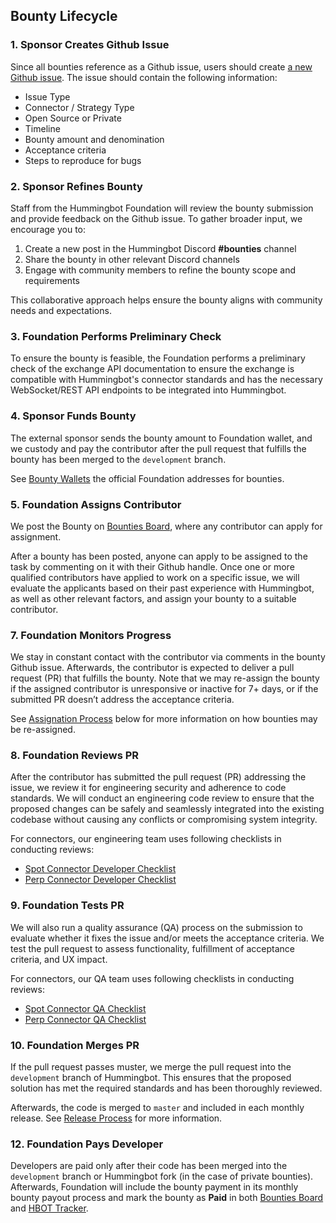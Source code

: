 ## Bounty Lifecycle

### 1. Sponsor Creates Github Issue

Since all bounties reference as a Github issue, users should create [a new Github issue](https://github.com/hummingbot/hummingbot/issues/new/choose). The issue should contain the following information:

* Issue Type
* Connector / Strategy Type
* Open Source or Private
* Timeline
* Bounty amount and denomination
* Acceptance criteria
* Steps to reproduce for bugs

### 2. Sponsor Refines Bounty

Staff from the Hummingbot Foundation will review the bounty submission and provide feedback on the Github issue. To gather broader input, we encourage you to:

1. Create a new post in the Hummingbot Discord **#bounties** channel
2. Share the bounty in other relevant Discord channels
3. Engage with community members to refine the bounty scope and requirements

This collaborative approach helps ensure the bounty aligns with community needs and expectations.

### 3. Foundation Performs Preliminary Check

To ensure the bounty is feasible, the Foundation performs a preliminary check of the exchange API documentation to ensure the exchange is compatible with Hummingbot's connector standards and has the necessary WebSocket/REST API endpoints to be integrated into Hummingbot.

### 4. Sponsor Funds Bounty

The external sponsor sends the bounty amount to Foundation wallet, and we custody and pay the contributor after the pull request that fulfills the bounty has been merged to the `development` branch.

See [Bounty Wallets](external.md/#bounty-wallets) the official Foundation addresses for bounties.

### 5. Foundation Assigns Contributor

We post the Bounty on [Bounties Board](https://github.com/orgs/hummingbot/projects/7), where any contributor can apply for assignment.

After a bounty has been posted, anyone can apply to be assigned to the task by commenting on it with their Github handle. Once one or more qualified contributors have applied to work on a specific issue, we will evaluate the applicants based on their past experience with Hummingbot, as well as other relevant factors, and assign your bounty to a suitable contributor.

### 7. Foundation Monitors Progress

We stay in constant contact with the contributor via comments in the bounty Github issue. Afterwards, the contributor is expected to deliver a pull request (PR) that fulfills the bounty. Note that we may re-assign the bounty if the assigned contributor is unresponsive or inactive for 7+ days, or if the submitted PR doesn’t address the acceptance criteria.

See [Assignation Process](#assignation-process) below for more information on how bounties may be re-assigned.

### 8. Foundation Reviews PR

After the contributor has submitted the pull request (PR) addressing the issue, we review it for engineering security and adherence to code standards. We will conduct an engineering code review to ensure that the proposed changes can be safely and seamlessly integrated into the existing codebase without causing any conflicts or compromising system integrity.

For connectors, our engineering team uses following checklists in conducting reviews:

* [Spot Connector Developer Checklist](../developers/connectors/spot-connector-checklist.md)
* [Perp Connector Developer Checklist](../developers/connectors/perp-connector-checklist.md)

### 9. Foundation Tests PR

We will also run a quality assurance (QA) process on the submission to evaluate whether it fixes the issue and/or meets the acceptance criteria. We test the pull request to assess functionality, fulfillment of acceptance criteria, and UX impact. 

For connectors, our QA team uses following checklists in conducting reviews:

* [Spot Connector QA Checklist](../developers/connectors/test.md)
* [Perp Connector QA Checklist](../developers/connectors/test-perp.md)

### 10. Foundation Merges PR

If the pull request passes muster, we merge the pull request into the `development` branch of Hummingbot. This ensures that the proposed solution has met the required standards and has been thoroughly reviewed.

Afterwards, the code is merged to `master` and included in each monthly release. See [Release Process](../governance/releases.md) for more information.

### 12. Foundation Pays Developer

Developers are paid only after their code has been merged into the `development` branch or Hummingbot fork (in the case of private bounties). Afterwards, Foundation will include the bounty payment in its monthly bounty payout process and mark the bounty as **Paid** in both [Bounties Board](https://github.com/orgs/hummingbot/projects/7/views/1) and [HBOT Tracker](https://docs.google.com/spreadsheets/d/1UNAumPMnXfsghAAXrfKkPGRH9QlC8k7Cu1FGQVL1t0M/edit?usp=sharing).

